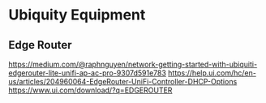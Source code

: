 # Ubiquity Equipment

## Edge Router

https://medium.com/@raphnguyen/network-getting-started-with-ubiquiti-edgerouter-lite-unifi-ap-ac-pro-9307d591e783
https://help.ui.com/hc/en-us/articles/204960064-EdgeRouter-UniFi-Controller-DHCP-Options
https://www.ui.com/download/?q=EDGEROUTER
